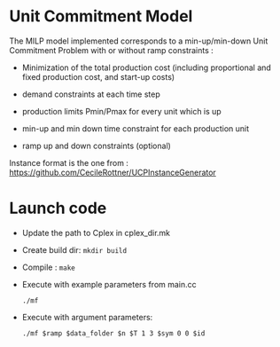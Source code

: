 # Unit Commitment Model

The MILP model implemented corresponds to a min-up/min-down Unit Commitment Problem with or without ramp constraints :

 * Minimization of the total production cost (including proportional and fixed production cost, and start-up costs)

 * demand constraints at each time step
 * production limits Pmin/Pmax for every unit which is up
 * min-up and min down time constraint for each production unit
 * ramp up and down constraints (optional)

Instance format is the one from : https://github.com/CecileRottner/UCPInstanceGenerator

# Launch code

* Update the path to Cplex in cplex_dir.mk

* Create build dir: ```mkdir build```

* Compile : ```make```

* Execute with example parameters from main.cc

  ```./mf``` 

* Execute with argument parameters:

  ```./mf $ramp $data_folder $n $T 1 3 $sym 0 0 $id``` 
